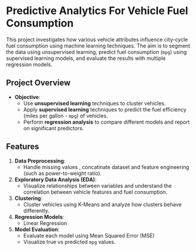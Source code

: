 # Predictive Analytics For Vehicle Fuel Consumption

This project investigates how various vehicle attributes influence city-cycle fuel consumption using machine learning techniques. The aim is to segment the data using unsupervised learning, predict fuel consumption (`mpg`) using supervised learning models, and evaluate the results with multiple regression models.

## Project Overview

- **Objective**: 
    - Use **unsupervised learning** techniques to cluster vehicles.
    - Apply **supervised learning** techniques to predict the fuel efficiency (miles per gallon - `mpg`) of vehicles.
    - Perform **regression analysis** to compare different models and report on significant predictors.

## Features

1. **Data Preprocessing**: 
    - Handle missing values , concatinate dataset and feature engineering (such as power-to-weight ratio).
2. **Exploratory Data Analysis (EDA)**:
    - Visualize relationships between variables and understand the correlation between vehicle features and fuel consumption.
3. **Clustering**: 
    - Cluster vehicles using K-Means and analyze how clusters behave differently.
4. **Regression Models**:
    - Linear Regression
5. **Model Evaluation**:
    - Evaluate each model using Mean Squared Error (MSE)
    - Visualize true vs predicted `mpg` values.
